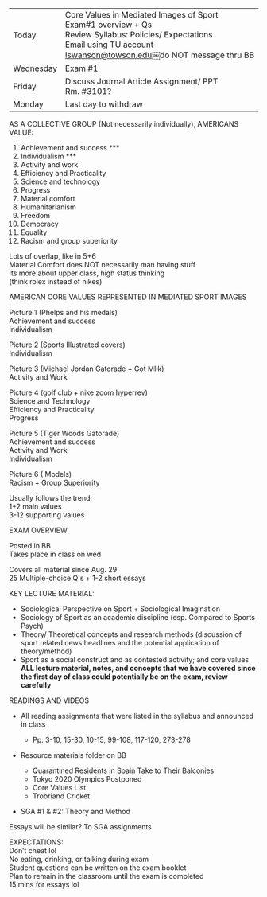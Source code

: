 |   |   |
|---|---|
|Today|Core Values in Mediated Images of Sport  <br>Exam#1 overview + Qs  <br>Review Syllabus: Policies/ Expectations  <br>Email using TU account  <br>[lswanson@towson.edu](mailto:lswanson@towson.edu)￼do NOT message thru BB|
|Wednesday|Exam #1|
|Friday|Discuss Journal Article Assignment/ PPT  <br>Rm. #3101?|
|Monday|Last day to withdraw|

AS A COLLECTIVE GROUP (Not necessarily individually), AMERICANS VALUE:  
1) Achievement and success ***  
2) Individualism ***  
3) Activity and work  
4) Efficiency and Practicality  
5) Science and technology  
6) Progress  
7) Material comfort  
8) Humanitarianism  
9) Freedom  
10) Democracy  
11) Equality  
12) Racism and group superiority
 
Lots of overlap, like in 5+6  
Material Comfort does NOT necessarily man having stuff  
Its more about upper class, high status thinking  
(think rolex instead of nikes)
    
AMERICAN CORE VALUES REPRESENTED IN MEDIATED SPORT IMAGES
 
Picture 1 (Phelps and his medals)  
Achievement and success  
Individualism
 
Picture 2 (Sports Illustrated covers)  
Individualism
 
Picture 3 (Michael Jordan Gatorade + Got MIlk)  
Activity and Work
 
Picture 4 (golf club + nike zoom hyperrev)  
Science and Technology  
Efficiency and Practicality  
Progress
 
Picture 5 (Tiger Woods Gatorade)  
Achievement and success  
Activity and Work  
Individualism
 
Picture 6 ( Models)  
Racism + Group Superiority
 
Usually follows the trend:  
1+2 main values  
3-12 supporting values

EXAM OVERVIEW:

Posted in BB  
Takes place in class on wed
 
Covers all material since Aug. 29  
25 Multiple-choice Q's + 1-2 short essays
 
KEY LECTURE MATERIAL:

- Sociological Perspective on Sport + Sociological Imagination
- Sociology of Sport as an academic discipline (esp. Compared to Sports Psych)
- Theory/ Theoretical concepts and research methods (discussion of sport related news headlines and the potential application of theory/method)
- Sport as a social construct and as contested activity; and core values 
**ALL lecture material, notes, and concepts that we have covered since the first day of class could potentially be on the exam, review carefully**
 
READINGS AND VIDEOS

- All reading assignments that were listed in the syllabus and announced in class
    
    - Pp. 3-10, 15-30, 10-15, 99-108, 117-120, 273-278
- Resource materials folder on BB
    
    - Quarantined Residents in Spain Take to Their Balconies
    - Tokyo 2020 Olympics Postponed
    - Core Values List
    - Trobriand Cricket
- SGA #1 & #2: Theory and Method
       
Essays will be similar? To SGA assignments
 
EXPECTATIONS:  
Don’t cheat lol  
No eating, drinking, or talking during exam  
Student questions can be written on the exam booklet  
Plan to remain in the classroom until the exam is completed  
15 mins for essays lol